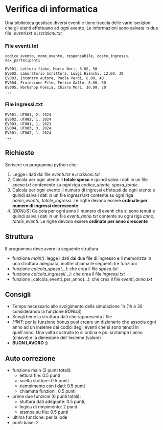 # Verifica di informatica

Una biblioteca gestisce diversi eventi e tiene traccia delle varie iscrizioni che gli utenti effettuano ad ogni evento. Le informazioni sono salvate in due file: _eventi.txt_ e _iscrizioni.txt_

### File eventi.txt
```codice_evento, nome_evento, responsabile, costo_ingresso, max_partecipanti```

```txt
EV001, Lettura fiabe, Marta Neri, 5.00, 50
EV002, Laboratorio Scrittura, Luigi Bianchi, 12.00, 30
EV003, Incontro Autore, Paola Verdi, 8.00, 40
EV004, Proiezione Film, Enrico Gallo, 6.00, 60
EV005, Workshop Poesia, Chiara Mori, 10.00, 20
...
```

### File ingressi.txt
```txt
EV001, UT001, 2, 2024
EV002, UT002, 1, 2024
EV003, UT001, 1, 2023
EV004, UT003, 3, 2024
EV001, UT002, 1, 2024
...
```

## Richieste
Scrivere un programma python che:
1. Legge i dati dai file _eventi.txt_ e _iscrizioni.txt_
2. Calcola per ogni utente il **totale speso** e quindi salva i dati in un file _spesa.txt_ contenente su ogni riga _codice\_utente, spesa\_totale_.
3. Calcola per ogni evento il numero di ingressi effettuati da ogni utente e quindi salva i dati in un file _ingressi.txt_ contente su ogni riga _nome\_evento, totale\_ingressi_. Le righe devono essere **ordinate per numero di ingressi decrescente**
4. [_BONUS_] Calcola per ogni anno il numero di eventi che si sono tenuti e quindi salva i dati in un file _eventi\_anno.txt_ contente su ogni riga _anno, totale\_eventi_. Le righe devono essere **ordinate per anno crescente**

## Struttura
Il programma deve avere la seguente struttura
* funzione _main()_: legge i dati dai due file di ingresso e li memorizza in una struttura adeguata, inoltre chiama le seguenti tre funzioni
* funzione _calcola\_spesa(...)_: che crea il file _spesa.txt_
* funzione _calcola\_ingressi(...)_: che crea il file _ingressi.txt_
* funzione _calcola\_eventi\_per\_anno(...): che crea il file _eventi\_anno.txt_

## Consigli
* Tempo necessario allo svolgimento della simulazione 1h (1h e 30 considerando la funzione _BONUS_)
* Scegli bene la struttura dati che rappresenta i file
* _HINT_: per la funzione bonus puoi creare un dizionario che associa ogni anno ad un insieme dei codici degli eventi che si sono tenuti in quell'anno. Una volta costruito lo si ordina e poi si stampa l'anno (chiave) e la dimesione dell'insieme (valore)
* **BUON LAVORO :)**

## Auto correzione
* funzione main (2 punti totali):
    - lettura file: 0.5 punti
    - scelta stutture: 0.5 punti
    - riempimento con i dati: 0.5 punti
    - chiamata funzioni: 0.5 punti
* prime due funzioni (6 punti totali):
    - stuttura dati adeguate: 0.5 punti,
    - logica di rimpimento: 2 punti
    - stampa su file: 0.5 punti
* ultima funzione: per la lode
* punti base: 2
